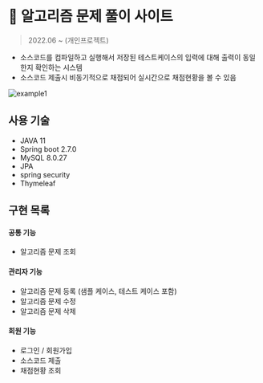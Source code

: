 # 🚀 알고리즘 문제 풀이 사이트

> 2022.06 ~ (개인프로젝트)
- 소스코드를 컴파일하고 실행해서 저장된 테스트케이스의 입력에 대해 출력이 동일한지 확인하는 시스템
- 소스코드 제출시 비동기적으로 채점되어 실시간으로 채점현황을 볼 수 있음

![example1](https://user-images.githubusercontent.com/76832861/175816771-df7cfc13-935d-4770-9434-e1021b186b5e.gif)


## 사용 기술
- JAVA 11
- Spring boot 2.7.0
- MySQL 8.0.27
- JPA
- spring security
- Thymeleaf

## 구현 목록
#### 공통 기능
  - 알고리즘 문제 조회
#### 관리자 기능
  - 알고리즘 문제 등록 (샘플 케이스, 테스트 케이스 포함)
  - 알고리즘 문제 수정
  - 알고리즘 문제 삭제
#### 회원 기능
  - 로그인 / 회원가입
  - 소스코드 제출
  - 채점현황 조회

